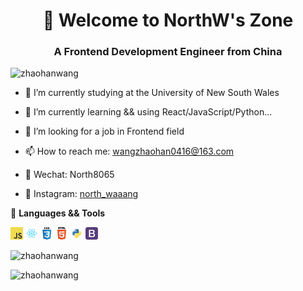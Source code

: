 <h1 align="center">👋 Welcome to NorthW's Zone</h1>
<h3 align="center">A Frontend Development Engineer from China</h3>

<p align="left"> <img src="https://komarev.com/ghpvc/?username=zhaohanwang&label=Profile%20views&color=0e75b6&style=flat" alt="zhaohanwang" /> </p>

- 🔭 I’m currently studying at the University of New South Wales

- 🌱 I’m currently learning && using React/JavaScript/Python...

- 🤝 I’m looking for a job in Frontend field

- 📫 How to reach me: wangzhaohan0416@163.com

- 💬 Wechat: North8065

- 📸 Instagram: <a href="https://instagram.com/north_waaang" target="_blank">north_waaang</a>


🔧 **Languages && Tools**

<code><img height="20" src="https://raw.githubusercontent.com/github/explore/80688e429a7d4ef2fca1e82350fe8e3517d3494d/topics/javascript/javascript.png"></code>
<code><img height="20" src="https://raw.githubusercontent.com/github/explore/80688e429a7d4ef2fca1e82350fe8e3517d3494d/topics/react/react.png"></code>
<code><img height="20" src="https://raw.githubusercontent.com/github/explore/80688e429a7d4ef2fca1e82350fe8e3517d3494d/topics/css/css.png"></code>
<code><img height="20" src="https://raw.githubusercontent.com/github/explore/80688e429a7d4ef2fca1e82350fe8e3517d3494d/topics/html/html.png"></code>
<code><img height="20" src="https://raw.githubusercontent.com/github/explore/80688e429a7d4ef2fca1e82350fe8e3517d3494d/topics/python/python.png"></code>
<code><img height="20" src="https://raw.githubusercontent.com/github/explore/80688e429a7d4ef2fca1e82350fe8e3517d3494d/topics/bootstrap/bootstrap.png"></code>

<p>&nbsp;<img align="left" src="https://github-readme-stats.vercel.app/api?username=zhaohanwang&show_icons=true&locale=en" alt="zhaohanwang" /></p>

<p><img align="left" src="https://github-readme-stats.vercel.app/api/top-langs?username=zhaohanwang&show_icons=true&locale=en&layout=compact" alt="zhaohanwang" /></p>


